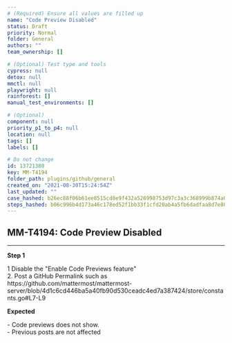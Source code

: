 ```yaml
---
# (Required) Ensure all values are filled up
name: "Code Preview Disabled"
status: Draft
priority: Normal
folder: General
authors: ""
team_ownership: []

# (Optional) Test type and tools
cypress: null
detox: null
mmctl: null
playwright: null
rainforest: []
manual_test_environments: []

# (Optional)
component: null
priority_p1_to_p4: null
location: null
tags: []
labels: []

# Do not change
id: 13721380
key: MM-T4194
folder_path: plugins/github/general
created_on: "2021-08-30T15:24:54Z"
last_updated: ""
case_hashed: b26ec88f06b61ee8515cd8e9f432a526998753d97c3a3c368999b874a0dfcb2e93b8a2c1ec95d40442d64bd16421bead
steps_hashed: b06c996b4d173a46c178ed52f1bb33f1cfd20ab4a5fb6dadfaa8d7e8090a9008d14101d5ccc386b0a70cd1ccbf5ec4a4
---
```


## MM-T4194: Code Preview Disabled

---

**Step 1**

1 Disable the "Enable Code Previews feature"\
2\. Post a GitHub Permalink such as https\://github.com/mattermost/mattermost-server/blob/4d1c6cd446ba5a40fb90d530ceadc4ed7a387424/store/constants.go#L7-L9

**Expected**

\- Code previews does not show.\
\- Previous posts are not affected
